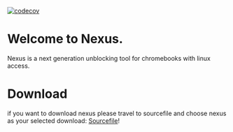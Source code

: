 [![codecov](https://codecov.io/gh/rainsoftware/Nexus-Final/graph/badge.svg?token=V10XV02PK2)](https://codecov.io/gh/rainsoftware/Nexus-Final)
# Welcome to Nexus.
Nexus is a next generation unblocking tool for chromebooks with linux access.

# Download
if you want to download nexus please travel to sourcefile and choose nexus as your selected download: [Sourcefile](https://rainsoftware.github.io/Sourcefile-Website-Revamped/download/)!
